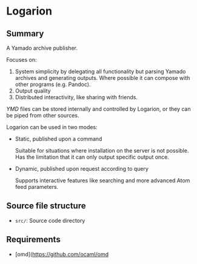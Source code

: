 # Logarion

## Summary

A Yamado archive publisher.

Focuses on:

1. System simplicity by delegating all functionality but parsing Yamado archives and generating outputs.
   Where possible it can compose with other programs (e.g. Pandoc).
2. Output quality
3. Distributed interactivity, like sharing with friends.

_YMD_ files can be stored internally and controlled by Logarion, or they can be piped from other sources.

Logarion can be used in two modes:

- Static, published upon a command

  Suitable for situations where installation on the server is not possible.
  Has the limitation that it can only output specific output once.

- Dynamic, published upon request according to query 
  
  Supports interactive features like searching and more advanced Atom feed parameters.

## Source file structure

- `src/`: Source code directory

## Requirements

- [omd](https://github.com/ocaml/omd
